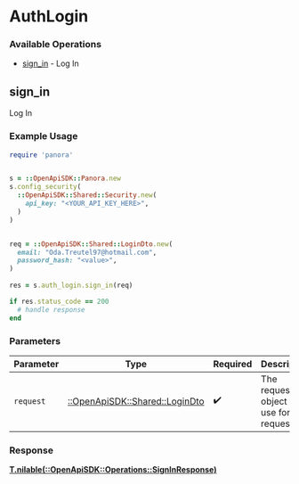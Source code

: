 # AuthLogin


### Available Operations

* [sign_in](#sign_in) - Log In

## sign_in

Log In

### Example Usage

```ruby
require 'panora'


s = ::OpenApiSDK::Panora.new
s.config_security(
  ::OpenApiSDK::Shared::Security.new(
    api_key: "<YOUR_API_KEY_HERE>",
  )
)


req = ::OpenApiSDK::Shared::LoginDto.new(
  email: "Oda.Treutel97@hotmail.com",
  password_hash: "<value>",
)
    
res = s.auth_login.sign_in(req)

if res.status_code == 200
  # handle response
end

```

### Parameters

| Parameter                                                         | Type                                                              | Required                                                          | Description                                                       |
| ----------------------------------------------------------------- | ----------------------------------------------------------------- | ----------------------------------------------------------------- | ----------------------------------------------------------------- |
| `request`                                                         | [::OpenApiSDK::Shared::LoginDto](../../models/shared/logindto.md) | :heavy_check_mark:                                                | The request object to use for the request.                        |


### Response

**[T.nilable(::OpenApiSDK::Operations::SignInResponse)](../../models/operations/signinresponse.md)**

